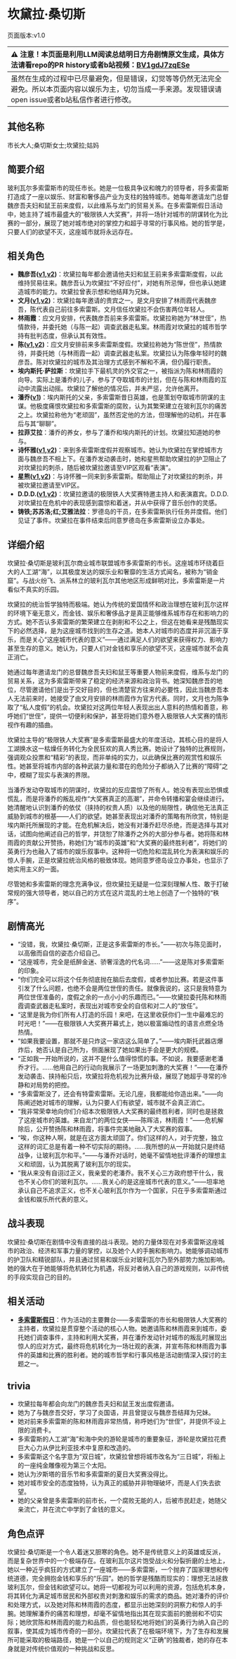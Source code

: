 # 坎黛拉·桑切斯
页面版本:v1.0
 

| :warning: 注意！本页面是利用LLM阅读总结明日方舟剧情原文生成，具体方法请看repo的PR history或者b站视频：[BV1gdJ7zqESe](https://www.bilibili.com/video/BV1gdJ7zqESe/)         |
|:----------------------------|
| 虽然在生成的过程中已尽量避免，但是错误，幻觉等等仍然无法完全避免。所以本页面内容以娱乐为主，切勿当成一手来源。发现错误请open issue或者b站私信作者进行修改。|



## 其他名称
市长大人;桑切斯女士;坎黛拉;姑妈
## 简要介绍
玻利瓦尔多索雷斯市的现任市长。她是一位极具争议和魄力的领导者，将多索雷斯打造成了一座以娱乐、财富和奢侈品产业为支柱的独特城市。她每年邀请龙门总督魏彦吾夫妇和鼠王前来度假，以此维系与龙门的贸易关系。在多索雷斯假日活动中，她主持了城市最盛大的“极限铁人大奖赛”，并将一场针对城市的阴谋转化为比赛的一部分，展现了她对城市绝对的掌控力和超乎寻常的行事风格。她的哲学是，只要人们的欲望不灭，这座城市就将永远存在。
## 相关角色
-   **魏彦吾([v1](extended_char_wei_yan_wu.md),[v2](../char_v3/extended_char_wei_yan_wu.md))**：坎黛拉每年都会邀请他夫妇和鼠王前来多索雷斯度假，以此维持贸易往来。魏彦吾认为坎黛拉“不好应付”，对她有所忌惮，但也承认她建造城市的能力。坎黛拉曾表示想和他结拜为兄妹。
-   **文月([v1](extended_char_wen_yue.md),[v2](../char_v3/extended_char_wen_yue.md))**：坎黛拉每年邀请的贵宾之一。是文月安排了林雨霞代表魏彦吾，陈代表自己前往多索雷斯。文月信任坎黛拉不会伤害两位年轻人。
-   **林雨霞**：应文月安排，代表魏彦吾前来多索雷斯。坎黛拉称她为“林世侄”，热情款待，并委托她（与陈一起）调查武器走私案。林雨霞对坎黛拉的城市哲学持有批判态度，但承认其有效性。
-   **陈([v1](char_010_chen.md),[v2](../char_v3/char_010_chen.md))**：应文月安排前来多索雷斯度假。坎黛拉称她为“陈世侄”，热情款待，并委托她（与林雨霞一起）调查武器走私案。坎黛拉认为陈像年轻时的魏彦吾。陈对坎黛拉的城市及其治理方式感到不解和不满，但仍履行职责。
-   **埃内斯托·萨拉斯**：坎黛拉手下最机灵的外交官之一，被指派为陈和林雨霞的向导。实际上是潘乔的儿子，参与了夺取城市的计划，但在与陈和林雨霞的互动中流露出动摇。坎黛拉了解他的情况后，并未严惩，允许他离开。
-   **潘乔([v1](extended_char_pan_qiao.md))**：埃内斯托的父亲，多索雷斯昔日英雄，也是策划夺取城市阴谋的主谋。他极度痛恨坎黛拉和多索雷斯的腐败，认为其繁荣建立在玻利瓦尔的痛苦之上。坎黛拉称他为“老顽固”，虽然否定他的方法，但理解他的动机，并在事后与其“聊聊”。
-   **拉菲艾拉**：潘乔的养女，参与了潘乔和埃内斯托的计划。坎黛拉知道她的参与。
-   **诗怀雅([v1](char_308_swire.md),[v2](../char_v3/char_308_swire.md))**：来到多索雷斯度假并观察城市。她认为坎黛拉在掌控城市方面与魏彦吾不相上下。在潘乔发动袭击时，她和星熊帮助坎黛拉的护卫阻止了对坎黛拉的刺杀，随后被坎黛拉邀请至VIP区观看“表演”。
-   **星熊([v1](char_136_hsguma.md),[v2](../char_v3/char_136_hsguma.md))**：与诗怀雅一同来到多索雷斯。帮助阻止了对坎黛拉的刺杀，并被坎黛拉邀请至VIP区。
-   **D.D.D.([v1](extended_char_D.D.D..md),[v2](../char_v3/extended_char_D.D.D..md))**：坎黛拉邀请的极限铁人大奖赛特邀主持人和表演嘉宾。D.D.D.对坎黛拉在危机中的表现感到震惊和着迷，并从中获得了音乐创作的灵感。
-   **铸铁;苏苏洛;红;艾雅法拉**：罗德岛的干员，在多索雷斯执行任务并度假。他们见证了事件。坎黛拉在事件结束后同意罗德岛在多索雷斯设立办事处。
## 详细介绍
坎黛拉·桑切斯是玻利瓦尔商业城市联盟城市多索雷斯的市长。这座城市环绕着巨大的人工湖“海”，以其极度发达的娱乐业和奢靡的生活方式闻名，被称为“销金窟”。与战火纷飞、派系林立的玻利瓦尔其他地区形成鲜明对比，多索雷斯是一片看似不真实的乐园。

坎黛拉的统治哲学独特而极端。她认为传统的爱国情怀和政治理想在玻利瓦尔这样的环境下毫无意义，而金钱、娱乐和奢侈品才是真正能够维系城市存在和影响力的方式。她不否认多索雷斯的繁荣建立在剥削和不公之上，但这在她看来是残酷现实下的必然选择，是为这座城市找到的生存之道。她本人对城市的态度并非沉湎于享乐，而是关心“这座城市代表的意义”——通过满足人们的欲望来获得权力、影响力甚至生存的意义。她认为，只要人们对金钱和享乐的欲望不灭，这座城市就不会真正消亡。

她通过每年邀请龙门的总督魏彦吾夫妇和鼠王等重要人物前来度假，维系与龙门的贸易关系，这为多索雷斯带来了稳定的经济来源和政治背书。她深知魏彦吾的地位，尽管邀请他们是出于交好目的，但也清楚官方往来的必要性，因此当魏彦吾本人无法前来时，她接受了由文月安排的林雨霞作为官方代表。同时，文月也为陈争取了“私人度假”的机会。坎黛拉对这两位年轻人表现出出人意料的热情和善意，称呼她们“世侄”，提供一切便利和保护，甚至将她们意外卷入极限铁人大奖赛的情形视作有趣的插曲。

坎黛拉主导的“极限铁人大奖赛”是多索雷斯最盛大的年度活动，其核心目的是将人工湖换水这一枯燥任务转化为全民狂欢的真人秀比赛。她设计了独特的比赛规则，强调观众投票和“精彩”的表现，而非单纯的实力，以此确保比赛的观赏性和娱乐性。她甚至将城市内部的各种武装力量和潜在的危险分子都纳入了比赛的“障碍”之中，模糊了现实与表演的界限。

当潘乔发动夺取城市的阴谋时，坎黛拉的反应震惊了所有人。她没有表现出恐惧或慌乱，而是将潘乔的叛乱视作“大奖赛真正的高潮”，并命令转播和宴会继续进行。她清醒地认识到潘乔的依仗（挟持的权贵人质）以及他的局限性，确信他无法真正威胁到城市的根基——人们的欲望。她甚至表现出对潘乔的策略有所欣赏，特别是埃内斯托所展现的才能。在危机解决后，她没有对潘乔赶尽杀绝，而是选择与其对话，试图向他阐述自己的哲学，并饶恕了除潘乔之外的大部分参与者。她将陈和林雨霞的贡献公开赞扬，称她们为“城市的英雄”和“大奖赛的最终胜利者”，将她们的英勇行为也融入了城市的娱乐叙事中。这种将一切危险和混乱转化为表演和娱乐的惊人手腕，正是坎黛拉统治风格的极致体现。她同意罗德岛设立办事处，也显示了她实用主义的一面。

尽管她和多索雷斯的理念充满争议，但坎黛拉无疑是一位深刻理解人性、敢于打破常规的强大领导者，她以自己的方式在这片混乱的土地上创造了一个独特的“秩序”。
## 剧情高光
*   “没错，我，坎黛拉·桑切斯，正是这多索雷斯的市长。”——初次与陈见面时，以高傲而自信的姿态介绍自己。
*   “这座城市，完全是纸醉金迷、骄奢淫逸的代名词......”——这是陈对多索雷斯的印象。
*   “你们完全可以将这个任务彻底抛在脑后去度假，或者参加比赛。若是这件事引发了什么问题，也绝不会是两位世侄的责任。就像我说的，这只是我特意为两位世侄准备的，度假之余的一点小小的乐趣而已。”——坎黛拉委托陈和林雨霞调查武器走私案时，表现出对城市安全的自信和对二人的“放任”。
*   “这里是我为你们所有人打造的乐园！来吧，在这里收获你们一生中最难忘的时光吧！”——在极限铁人大奖赛开幕式上，她以极富煽动性的语言点燃全场热情。
*   “如果我要设置，那就不是只炸这一家店这么简单了。”——埃内斯托武器店爆炸后，她否认是自己所为，侧面展现了她如果出手会是更大的规模。
*   “正如我一开始所说的，这并不是什么值得惊慌的事。不如说，我要感谢老潘乔才行。......他用自己的行动向我展示了一场更加刺激的大奖赛！”——在潘乔发动袭击、挟持船只后，坎黛拉将危机视为比赛升级，展现了她超乎寻常的冷静和对局势的把控。
*   “多索雷斯没了，还会有特雷索雷斯。无论几座，我都能给你造出来。”——向陈阐述她对城市的理解，认为只要人们有欲望，城市就不会真正消亡。
*   “我非常荣幸地向你们介绍本次极限铁人大奖赛的最终胜利者，同时也是拯救了这座城市的英雄。来自龙门的两位女侠——陈晖洁，林雨霞！”——危机解除后，公开赞扬陈和林雨霞，将事件完美地融入了大奖赛的叙事。
*   “唉，你这种人啊，就是在这方面太顽固了。你们这样的人，对于完整，独立这样的词汇总是有着一种不切实际的期待。......我所想的从一开始就只是终结战争，让玻利瓦尔和平。”——与潘乔对话时，她毫不留情地批评潘乔的理想主义和顽固，认为其脱离了玻利瓦尔的现实。
*   “我从来没有自诩过正义，我亲爱的老潘乔。我不关心三方政府想干什么，我也不关心你们的玻利瓦尔。......我关心的是这座城市代表的意义。”——坦率地承认自己不追求正义，也不关心玻利瓦尔作为一个国家，只在乎多索雷斯通过金钱和娱乐所代表的意义。
## 战斗表现
坎黛拉·桑切斯在剧情中没有直接的战斗表现。她的力量体现在对多索雷斯这座城市的政治、经济和军事力量的掌控，以及她个人的手腕和影响力。她能够调动城市的护卫队和精锐部队，并且通过贸易和娱乐业对玻利瓦尔乃至外部势力施加影响。她的强大在于她能够将危机转化为机遇，将反对者纳入自己的游戏规则，以非传统的手段实现自己的目的。
## 相关活动
-   **[多索雷斯假日](../stories/act12side.md)**：作为活动的主要舞台——多索雷斯的市长和极限铁人大奖赛的主持者，坎黛拉是贯穿整个活动的核心人物。她邀请陈和林雨霞来到城市，委托她们调查事件，主持和利用大奖赛，并在潘乔发动针对城市的叛乱时展现出惊人的应对方式，最终将危机转化为一场壮观的表演，并宣布陈和林雨霞为事件的英雄和比赛的胜利者。她的城市哲学和行事风格是活动剧情深入探讨的主题之一。
## trivia
*   坎黛拉每年都会向龙门的魏彦吾夫妇和鼠王发出度假邀请。
*   她为了与魏彦吾交好，学习了炎国语，并且曾提议与魏彦吾结拜为兄妹。
*   她对前来多索雷斯的陈和林雨霞非常热情，称呼她们为“世侄”，并提供不设上限的消费卡。
*   多索雷斯的人工湖“海”和海中央的游轮是城市的重要象征，游轮是坎黛拉花费巨大心力从伊比利亚技术中复原和改造的。
*   多索雷斯这个名字意为“双日城”，坎黛拉曾想将城市改名为“三日城”，将船上的一座纯金雕像视为第三个太阳。
*   她认为汐斯塔的音乐节和多索雷斯的夏日大奖赛没得比。
*   她对城市安全的态度独特，认为真正的威胁并非物理破坏，而是人们失去欲望。
*   她的父亲曾是多索雷斯的前市长，一个腐败无能的人，后被市民赶走，她随父亲流亡，并在流亡中学到了金钱的意义。
## 角色点评
坎黛拉·桑切斯是一个令人着迷又胆寒的角色。她不是传统意义上的英雄或反派，而是复杂世界中的一个极端存在。在玻利瓦尔这片饱受战火和分裂折磨的土地上，她以一种近乎疯狂的方式建立了一座城市——多索雷斯，一个抛弃了国家理想和传统道德，完全拥抱金钱和享乐的“乐园”。她的哲学是残酷而现实的：理想无法拯救玻利瓦尔，但金钱和欲望可以。她将一切都视为可以利用的资源，包括危机本身，将其转化为满足城市居民和外部权贵对刺激和娱乐的需求的商品。她对潘乔的评价和处理方式，以及她对陈和林雨霞的态度，都显示出她深刻的洞察力和惊人的手腕。她理解潘乔的痛苦和理想，却毫不留情地指出其在现实面前的脆弱和不切实际；她欣赏陈和林雨霞的能力和品质，但也能轻松地将她们的英勇行为纳入自己的叙事，使其成为城市传奇的一部分。坎黛拉代表了在极端环境下，为了生存和发展所可能采取的极端路径，她是一个以自己的规则定义“正确”的独裁者，她的存在本身就是对传统价值观的一种挑战和反思。